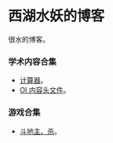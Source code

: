 # 西湖水妖的博客很水的博客。### 学术内容合集+ [计算器](https://github.com/WYL0zhu/Calculator-Made-with-C-)。+ [OI 内容头文件](https://github.com/WYL0zhu/algorithm-data-structure)。### 游戏合集+ [斗地主、杀](https://github.com/WYL0zhu/-)。